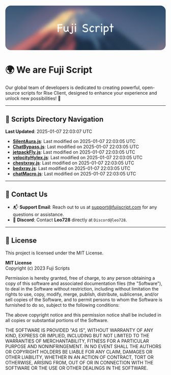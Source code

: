 ![Banner](.github/b.webp)

# 🌍 **We are Fuji Script**

Our global team of developers is dedicated to creating powerful, open-source scripts for Rise Client, designed to enhance your experience and unlock new possibilities! 🌟

---
<!-- SCRIPTS_NAVIGATION_START -->
## 📂 **Scripts Directory Navigation**

**Last Updated**: 2025-01-07 22:03:07 UTC

- **[SilentAura.js](scripts/SilentAura.js)**: Last modified on 2025-01-07 22:03:05 UTC
- **[ChatBypass.js](scripts/ChatBypass.js)**: Last modified on 2025-01-07 22:03:05 UTC
- **[jetpackFly.js](scripts/jetpackFly.js)**: Last modified on 2025-01-07 22:03:05 UTC
- **[velocityHylex.js](scripts/velocityHylex.js)**: Last modified on 2025-01-07 22:03:05 UTC
- **[chestxray.js](scripts/chestxray.js)**: Last modified on 2025-01-07 22:03:05 UTC
- **[bedxray.js](scripts/bedxray.js)**: Last modified on 2025-01-07 22:03:05 UTC
- **[chatMacro.js](scripts/chatMacro.js)**: Last modified on 2025-01-07 22:03:05 UTC

<!-- SCRIPTS_NAVIGATION_END -->

---

## 💬 **Contact Us**  
- 📬 **Support Email**: Reach out to us at [support@fujiscript.com](mailto:support@fujiscript.com) for any questions or assistance.  
- 💬 **Discord**: Contact **Leo728** directly at `Discord@leo728`.

---

## 📜 **License**

This project is licensed under the MIT License.  

**MIT License**  
Copyright (c) 2023 Fuji Scripts  

Permission is hereby granted, free of charge, to any person obtaining a copy of this software and associated documentation files (the "Software"), to deal in the Software without restriction, including without limitation the rights to use, copy, modify, merge, publish, distribute, sublicense, and/or sell copies of the Software, and to permit persons to whom the Software is furnished to do so, subject to the following conditions:  

The above copyright notice and this permission notice shall be included in all copies or substantial portions of the Software.  

THE SOFTWARE IS PROVIDED "AS IS", WITHOUT WARRANTY OF ANY KIND, EXPRESS OR IMPLIED, INCLUDING BUT NOT LIMITED TO THE WARRANTIES OF MERCHANTABILITY, FITNESS FOR A PARTICULAR PURPOSE AND NONINFRINGEMENT. IN NO EVENT SHALL THE AUTHORS OR COPYRIGHT HOLDERS BE LIABLE FOR ANY CLAIM, DAMAGES OR OTHER LIABILITY, WHETHER IN AN ACTION OF CONTRACT, TORT OR OTHERWISE, ARISING FROM, OUT OF OR IN CONNECTION WITH THE SOFTWARE OR THE USE OR OTHER DEALINGS IN THE SOFTWARE.  
